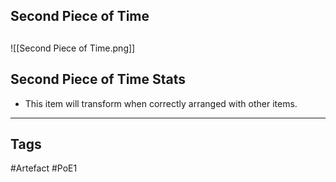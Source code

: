 ## Second Piece of Time

##
![[Second Piece of Time.png]]
## Second Piece of Time Stats
- This item will transform when correctly arranged with other items.


---
## Tags
#Artefact
#PoE1